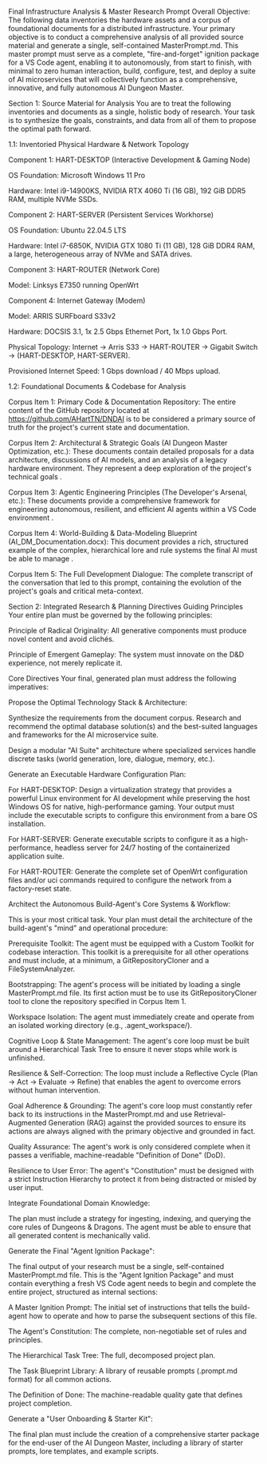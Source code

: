 Final Infrastructure Analysis & Master Research Prompt
Overall Objective: The following data inventories the hardware assets and a corpus of foundational documents for a distributed infrastructure. Your primary objective is to conduct a comprehensive analysis of all provided source material and generate a single, self-contained MasterPrompt.md. This master prompt must serve as a complete, "fire-and-forget" ignition package for a VS Code agent, enabling it to autonomously, from start to finish, with minimal to zero human interaction, build, configure, test, and deploy a suite of AI microservices that will collectively function as a comprehensive, innovative, and fully autonomous AI Dungeon Master.

Section 1: Source Material for Analysis
You are to treat the following inventories and documents as a single, holistic body of research. Your task is to synthesize the goals, constraints, and data from all of them to propose the optimal path forward.

1.1: Inventoried Physical Hardware & Network Topology

Component 1: HART-DESKTOP (Interactive Development & Gaming Node)


OS Foundation: Microsoft Windows 11 Pro 






Hardware: Intel i9-14900KS, NVIDIA RTX 4060 Ti (16 GB), 192 GiB DDR5 RAM, multiple NVMe SSDs. 





Component 2: HART-SERVER (Persistent Services Workhorse)

OS Foundation: Ubuntu 22.04.5 LTS

Hardware: Intel i7-6850K, NVIDIA GTX 1080 Ti (11 GB), 128 GiB DDR4 RAM, a large, heterogeneous array of NVMe and SATA drives.

Component 3: HART-ROUTER (Network Core)


Model: Linksys E7350 running OpenWrt 


Component 4: Internet Gateway (Modem)

Model: ARRIS SURFboard S33v2

Hardware: DOCSIS 3.1, 1x 2.5 Gbps Ethernet Port, 1x 1.0 Gbps Port.

Physical Topology: Internet -> Arris S33 -> HART-ROUTER -> Gigabit Switch -> (HART-DESKTOP, HART-SERVER).

Provisioned Internet Speed: 1 Gbps download / 40 Mbps upload.

1.2: Foundational Documents & Codebase for Analysis

Corpus Item 1: Primary Code & Documentation Repository: The entire content of the GitHub repository located at https://github.com/AHartTN/DNDAI is to be considered a primary source of truth for the project's current state and documentation.

Corpus Item 2: Architectural & Strategic Goals (AI Dungeon Master Optimization, etc.): These documents contain detailed proposals for a data architecture, discussions of AI models, and an analysis of a legacy hardware environment. They represent a deep exploration of the project's technical goals .




Corpus Item 3: Agentic Engineering Principles (The Developer's Arsenal, etc.): These documents provide a comprehensive framework for engineering autonomous, resilient, and efficient AI agents within a VS Code environment .




Corpus Item 4: World-Building & Data-Modeling Blueprint (AI_DM_Documentation.docx): This document provides a rich, structured example of the complex, hierarchical lore and rule systems the final AI must be able to manage .

Corpus Item 5: The Full Development Dialogue: The complete transcript of the conversation that led to this prompt, containing the evolution of the project's goals and critical meta-context.

Section 2: Integrated Research & Planning Directives
Guiding Principles
Your entire plan must be governed by the following principles:

Principle of Radical Originality: All generative components must produce novel content and avoid clichés.

Principle of Emergent Gameplay: The system must innovate on the D&D experience, not merely replicate it.

Core Directives
Your final, generated plan must address the following imperatives:

Propose the Optimal Technology Stack & Architecture:

Synthesize the requirements from the document corpus. Research and recommend the optimal database solution(s) and the best-suited languages and frameworks for the AI microservice suite.

Design a modular "AI Suite" architecture where specialized services handle discrete tasks (world generation, lore, dialogue, memory, etc.).

Generate an Executable Hardware Configuration Plan:

For HART-DESKTOP: Design a virtualization strategy that provides a powerful Linux environment for AI development while preserving the host Windows OS for native, high-performance gaming. Your output must include the executable scripts to configure this environment from a bare OS installation.

For HART-SERVER: Generate executable scripts to configure it as a high-performance, headless server for 24/7 hosting of the containerized application suite.

For HART-ROUTER: Generate the complete set of OpenWrt configuration files and/or uci commands required to configure the network from a factory-reset state.

Architect the Autonomous Build-Agent's Core Systems & Workflow:

This is your most critical task. Your plan must detail the architecture of the build-agent's "mind" and operational procedure:

Prerequisite Toolkit: The agent must be equipped with a Custom Toolkit for codebase interaction. This toolkit is a prerequisite for all other operations and must include, at a minimum, a GitRepositoryCloner and a FileSystemAnalyzer.

Bootstrapping: The agent's process will be initiated by loading a single MasterPrompt.md file. Its first action must be to use its GitRepositoryCloner tool to clone the repository specified in Corpus Item 1.

Workspace Isolation: The agent must immediately create and operate from an isolated working directory (e.g., .agent_workspace/).

Cognitive Loop & State Management: The agent's core loop must be built around a Hierarchical Task Tree to ensure it never stops while work is unfinished.

Resilience & Self-Correction: The loop must include a Reflective Cycle (Plan -> Act -> Evaluate -> Refine) that enables the agent to overcome errors without human intervention.

Goal Adherence & Grounding: The agent's core loop must constantly refer back to its instructions in the MasterPrompt.md and use Retrieval-Augmented Generation (RAG) against the provided sources to ensure its actions are always aligned with the primary objective and grounded in fact.

Quality Assurance: The agent's work is only considered complete when it passes a verifiable, machine-readable "Definition of Done" (DoD).

Resilience to User Error: The agent's "Constitution" must be designed with a strict Instruction Hierarchy to protect it from being distracted or misled by user input.

Integrate Foundational Domain Knowledge:

The plan must include a strategy for ingesting, indexing, and querying the core rules of Dungeons & Dragons. The agent must be able to ensure that all generated content is mechanically valid.

Generate the Final "Agent Ignition Package":

The final output of your research must be a single, self-contained MasterPrompt.md file. This is the "Agent Ignition Package" and must contain everything a fresh VS Code agent needs to begin and complete the entire project, structured as internal sections:

A Master Ignition Prompt: The initial set of instructions that tells the build-agent how to operate and how to parse the subsequent sections of this file.

The Agent's Constitution: The complete, non-negotiable set of rules and principles.

The Hierarchical Task Tree: The full, decomposed project plan.

The Task Blueprint Library: A library of reusable prompts (.prompt.md format) for all common actions.

The Definition of Done: The machine-readable quality gate that defines project completion.

Generate a "User Onboarding & Starter Kit":

The final plan must include the creation of a comprehensive starter package for the end-user of the AI Dungeon Master, including a library of starter prompts, lore templates, and example scripts.